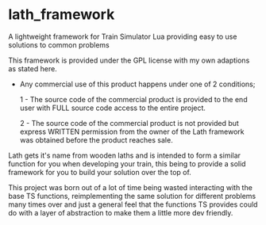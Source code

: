 # lath_framework
A lightweight framework for Train Simulator Lua providing easy to use solutions to common problems


This framework is provided under the GPL license with my own adaptions as stated here.
 - Any commercial use of this product happens under one of 2 conditions;
   
     1 - The source code of the commercial product is provided to the end user with FULL source code access to the entire project.
   
     2 - The source code of the commercial product is not provided but express WRITTEN permission from the owner of the Lath framework was obtained before the product reaches sale.

Lath gets it's name from wooden laths and is intended to form a similar function for you when developing your train, this 
being to provide a solid framework for you to build your solution over the top of.

This project was born out of a lot of time being wasted interacting with the base TS functions, reimplementing the same solution for different problems
many times over and just a general feel that the functions TS provides could do with a layer of abstraction to make them a little more dev friendly.
